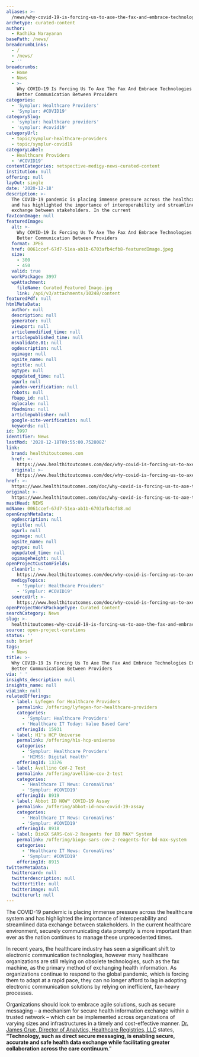 ```yaml
---
aliases: >-
  /news/why-covid-19-is-forcing-us-to-axe-the-fax-and-embrace-technologies-enabling-better-communication-between-providers
archetype: curated-content
author:
  - Radhika Narayanan
basePath: /news/
breadcrumbLinks:
  - /
  - /news/
  - ''
breadcrumbs:
  - Home
  - News
  - >-
    Why COVID-19 Is Forcing Us To Axe The Fax And Embrace Technologies Enabling
    Better Communication Between Providers
categories:
  - 'Symplur: Healthcare Providers'
  - 'Symplur: #COVID19'
categorySlug:
  - 'symplur: healthcare providers'
  - 'symplur: #covid19'
categoryUrl:
  - topic/symplur-healthcare-providers
  - topic/symplur-covid19
categoryLabel:
  - Healthcare Providers
  - '#COVID19'
contentCategories: netspective-medigy-news-curated-content
institution: null
offering: null
layOut: single
date: '2020-12-18'
description: >-
  The COVID-19 pandemic is placing immense pressure across the healthcare system
  and has highlighted the importance of interoperability and streamlined data
  exchange between stakeholders. In the current
favIconImage: null
featuredImage:
  alt: >-
    Why COVID-19 Is Forcing Us To Axe The Fax And Embrace Technologies Enabling
    Better Communication Between Providers
  format: JPEG
  href: 0061ccef-67d7-51ea-ab1b-6703afb4cfb8-featuredImage.jpeg
  size:
    - 300
    - 450
  valid: true
  workPackage: 3997
  wpAttachment:
    fileName: Curated_Featured_Image.jpg
    link: /api/v3/attachments/10248/content
featuredPdf: null
htmlMetaData:
  author: null
  description: null
  generator: null
  viewport: null
  articlemodified_time: null
  articlepublished_time: null
  msvalidate.01: null
  ogdescription: null
  ogimage: null
  ogsite_name: null
  ogtitle: null
  ogtype: null
  ogupdated_time: null
  ogurl: null
  yandex-verification: null
  robots: null
  fbapp_id: null
  oglocale: null
  fbadmins: null
  articlepublisher: null
  google-site-verification: null
  keywords: null
id: 3997
identifier: News
lastMod: '2020-12-18T09:55:00.752808Z'
link:
  brand: healthitoutcomes.com
  href: >-
    https://www.healthitoutcomes.com/doc/why-covid-is-forcing-us-to-axe-the-fax-and-embrace-technologies-enabling-better-communication-between-providers-0001
  original: >-
    https://www.healthitoutcomes.com/doc/why-covid-is-forcing-us-to-axe-the-fax-and-embrace-technologies-enabling-better-communication-between-providers-0001
href: >-
  https://www.healthitoutcomes.com/doc/why-covid-is-forcing-us-to-axe-the-fax-and-embrace-technologies-enabling-better-communication-between-providers-0001
original: >-
  https://www.healthitoutcomes.com/doc/why-covid-is-forcing-us-to-axe-the-fax-and-embrace-technologies-enabling-better-communication-between-providers-0001
mastHead: NEWS
mdName: 0061ccef-67d7-51ea-ab1b-6703afb4cfb8.md
openGraphMetaData:
  ogdescription: null
  ogtitle: null
  ogurl: null
  ogimage: null
  ogsite_name: null
  ogtype: null
  ogupdated_time: null
  ogimageheight: null
openProjectCustomFields:
  cleanUrl: >-
    https://www.healthitoutcomes.com/doc/why-covid-is-forcing-us-to-axe-the-fax-and-embrace-technologies-enabling-better-communication-between-providers-0001
  medigyTopics:
    - 'Symplur: Healthcare Providers'
    - 'Symplur: #COVID19'
  sourceUrl: >-
    https://www.healthitoutcomes.com/doc/why-covid-is-forcing-us-to-axe-the-fax-and-embrace-technologies-enabling-better-communication-between-providers-0001
openProjectWorkPackageType: Curated Content
searchCategory: News
slug: >-
  healthitoutcomes-why-covid-19-is-forcing-us-to-axe-the-fax-and-embrace-technologies-enabling-better-communication-between-providers
source: open-project-curations
status: ''
sub: brief
tags:
  - News
title: >-
  Why COVID-19 Is Forcing Us To Axe The Fax And Embrace Technologies Enabling
  Better Communication Between Providers
via: ' '
insights_description: null
insights_name: null
viaLink: null
relatedOfferings:
  - label: Lyfegen for Healthcare Providers
    permalink: /offering/lyfegen-for-healthcare-providers
    categories:
      - 'Symplur: Healthcare Providers'
      - 'Healthcare IT Today: Value Based Care'
    offeringId: 15931
  - label: H1's HCP Universe
    permalink: /offering/h1s-hcp-universe
    categories:
      - 'Symplur: Healthcare Providers'
      - 'HIMSS: Digital Health'
    offeringId: 13376
  - label: Avellino CoV-2 Test
    permalink: /offering/avellino-cov-2-test
    categories:
      - 'Healthcare IT News: CoronaVirus'
      - 'Symplur: #COVID19'
    offeringId: 8919
  - label: Abbot ID NOW™ COVID-19 Assay
    permalink: /offering/abbot-id-now-covid-19-assay
    categories:
      - 'Healthcare IT News: CoronaVirus'
      - 'Symplur: #COVID19'
    offeringId: 8918
  - label: BioGX SARS-CoV-2 Reagents for BD MAX™ System
    permalink: /offering/biogx-sars-cov-2-reagents-for-bd-max-system
    categories:
      - 'Healthcare IT News: CoronaVirus'
      - 'Symplur: #COVID19'
    offeringId: 8915
twitterMetaData:
  twittercard: null
  twitterdescription: null
  twittertitle: null
  twitterimage: null
  twitterurl: null
---
```

<p>The COVID-19 pandemic is placing immense pressure across the healthcare system and has highlighted the importance of interoperability and streamlined data exchange between stakeholders. In the current healthcare environment, securely communicating data promptly is more important than ever as the nation continues to manage these unprecedented times.</p><p>In recent years, the healthcare industry has seen a significant shift to electronic communication technologies, however many healthcare organizations are still relying on obsolete technologies, such as the fax machine, as the primary method of exchanging health information. As organizations continue to respond to the global pandemic, which is forcing them to adapt at a rapid pace, they can no longer afford to lag in adopting electronic communication solutions by relying on inefficient, fax-heavy processes.</p><p>Organizations should look to embrace agile solutions, such as secure messaging – a mechanism for secure health information exchange within a trusted network – which can be implemented across organizations of varying sizes and infrastructures in a timely and cost-effective manner. <a href="https://www.directtrust.org/blog/direct-secure-messaging-improves-collaboration-workflow-efficiencies-and-safety-amid-the-pandemic/%E2%80%8B">Dr. James Grue, Director of Analytics, Healthcare Registries, LLC</a> states, <strong>“Technology, such as direct secure messaging, is enabling secure, accurate and safe health data exchange while facilitating greater collaboration across the care continuum</strong>.”</p>